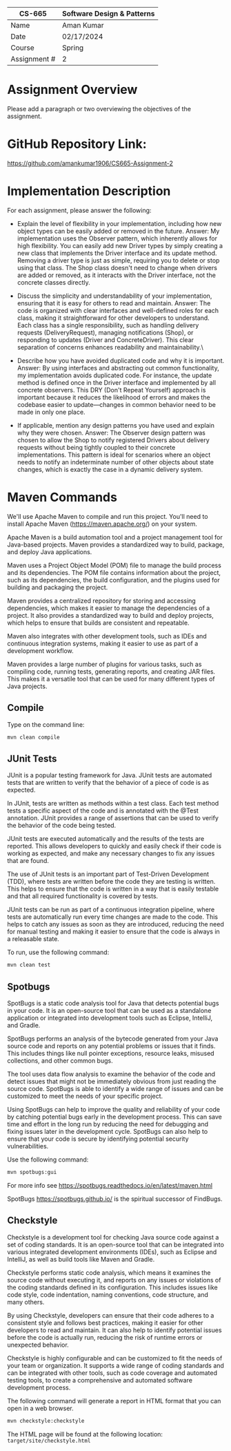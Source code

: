 
| CS-665       | Software Design & Patterns |
|--------------|----------------------------|
| Name         | Aman Kumar                 |
| Date         | 02/17/2024                 |
| Course       | Spring                     |
| Assignment # | 2                          |

# Assignment Overview
Please add a paragraph or two overviewing the objectives of the assignment.

# GitHub Repository Link:
https://github.com/amankumar1906/CS665-Assignment-2

# Implementation Description 


For each assignment, please answer the following:

- Explain the level of flexibility in your implementation, including how new object types can
be easily added or removed in the future.
Answer: My implementation uses the Observer pattern, which inherently allows for high flexibility. 
You can easily add new Driver types by simply creating a new class that implements the Driver interface and its update method. 
Removing a driver type is just as simple, requiring you to delete or stop using that class. 
The Shop class doesn't need to change when drivers are added or removed, as it interacts with the Driver interface, not the concrete classes directly.

- Discuss the simplicity and understandability of your implementation, ensuring that it is
easy for others to read and maintain.
Answer:  The code is organized with clear interfaces and well-defined roles for each class, making it straightforward for other developers to understand. 
Each class has a single responsibility, such as handling delivery requests (DeliveryRequest), managing notifications (Shop), or responding to updates (Driver and ConcreteDriver). 
This clear separation of concerns enhances readability and maintainability.\

- Describe how you have avoided duplicated code and why it is important.
Answer: By using interfaces and abstracting out common functionality, my implementation avoids duplicated code.
For instance, the update method is defined once in the Driver interface and implemented by all concrete observers.
This DRY (Don't Repeat Yourself) approach is important because it reduces the likelihood of errors and makes the codebase easier to update—changes in common behavior need to be made in only one place.

- If applicable, mention any design patterns you have used and explain why they were
chosen.
Answer: The Observer design pattern was chosen to allow the Shop to notify registered Drivers about delivery requests without being tightly coupled to their concrete implementations. 
This pattern is ideal for scenarios where an object needs to notify an indeterminate number of other objects about state changes, which is exactly the case in a dynamic delivery system.


# Maven Commands

We'll use Apache Maven to compile and run this project. You'll need to install Apache Maven (https://maven.apache.org/) on your system. 

Apache Maven is a build automation tool and a project management tool for Java-based projects. Maven provides a standardized way to build, package, and deploy Java applications.

Maven uses a Project Object Model (POM) file to manage the build process and its dependencies. The POM file contains information about the project, such as its dependencies, the build configuration, and the plugins used for building and packaging the project.

Maven provides a centralized repository for storing and accessing dependencies, which makes it easier to manage the dependencies of a project. It also provides a standardized way to build and deploy projects, which helps to ensure that builds are consistent and repeatable.

Maven also integrates with other development tools, such as IDEs and continuous integration systems, making it easier to use as part of a development workflow.

Maven provides a large number of plugins for various tasks, such as compiling code, running tests, generating reports, and creating JAR files. This makes it a versatile tool that can be used for many different types of Java projects.

## Compile
Type on the command line: 

```bash
mvn clean compile
```



## JUnit Tests
JUnit is a popular testing framework for Java. JUnit tests are automated tests that are written to verify that the behavior of a piece of code is as expected.

In JUnit, tests are written as methods within a test class. Each test method tests a specific aspect of the code and is annotated with the @Test annotation. JUnit provides a range of assertions that can be used to verify the behavior of the code being tested.

JUnit tests are executed automatically and the results of the tests are reported. This allows developers to quickly and easily check if their code is working as expected, and make any necessary changes to fix any issues that are found.

The use of JUnit tests is an important part of Test-Driven Development (TDD), where tests are written before the code they are testing is written. This helps to ensure that the code is written in a way that is easily testable and that all required functionality is covered by tests.

JUnit tests can be run as part of a continuous integration pipeline, where tests are automatically run every time changes are made to the code. This helps to catch any issues as soon as they are introduced, reducing the need for manual testing and making it easier to ensure that the code is always in a releasable state.

To run, use the following command:
```bash
mvn clean test
```


## Spotbugs 

SpotBugs is a static code analysis tool for Java that detects potential bugs in your code. It is an open-source tool that can be used as a standalone application or integrated into development tools such as Eclipse, IntelliJ, and Gradle.

SpotBugs performs an analysis of the bytecode generated from your Java source code and reports on any potential problems or issues that it finds. This includes things like null pointer exceptions, resource leaks, misused collections, and other common bugs.

The tool uses data flow analysis to examine the behavior of the code and detect issues that might not be immediately obvious from just reading the source code. SpotBugs is able to identify a wide range of issues and can be customized to meet the needs of your specific project.

Using SpotBugs can help to improve the quality and reliability of your code by catching potential bugs early in the development process. This can save time and effort in the long run by reducing the need for debugging and fixing issues later in the development cycle. SpotBugs can also help to ensure that your code is secure by identifying potential security vulnerabilities.

Use the following command:

```bash
mvn spotbugs:gui 
```

For more info see 
https://spotbugs.readthedocs.io/en/latest/maven.html

SpotBugs https://spotbugs.github.io/ is the spiritual successor of FindBugs.


## Checkstyle 

Checkstyle is a development tool for checking Java source code against a set of coding standards. It is an open-source tool that can be integrated into various integrated development environments (IDEs), such as Eclipse and IntelliJ, as well as build tools like Maven and Gradle.

Checkstyle performs static code analysis, which means it examines the source code without executing it, and reports on any issues or violations of the coding standards defined in its configuration. This includes issues like code style, code indentation, naming conventions, code structure, and many others.

By using Checkstyle, developers can ensure that their code adheres to a consistent style and follows best practices, making it easier for other developers to read and maintain. It can also help to identify potential issues before the code is actually run, reducing the risk of runtime errors or unexpected behavior.

Checkstyle is highly configurable and can be customized to fit the needs of your team or organization. It supports a wide range of coding standards and can be integrated with other tools, such as code coverage and automated testing tools, to create a comprehensive and automated software development process.

The following command will generate a report in HTML format that you can open in a web browser. 

```bash
mvn checkstyle:checkstyle
```

The HTML page will be found at the following location:
`target/site/checkstyle.html`





